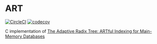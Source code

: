 # ART

[![CircleCI](https://circleci.com/gh/ChiangYintso/ART/tree/main.svg?style=svg)](https://circleci.com/gh/ChiangYintso/ART/tree/main)
[![codecov](https://codecov.io/gh/ChiangYintso/ART/branch/main/graph/badge.svg?token=72gScMdeGu)](https://codecov.io/gh/ChiangYintso/ART)

C implementation
of [The Adaptive Radix Tree: ARTful Indexing for Main-Memory Databases](https://db.in.tum.de/~leis/papers/ART.pdf)